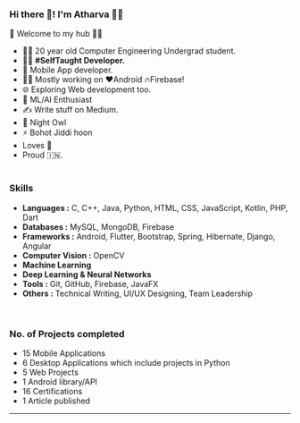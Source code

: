 ### Hi there 👋! I'm Atharva 🙋‍♂️

<!--
**KulkarniAtharva/KulkarniAtharva** is a ✨ _special_ ✨ repository because its `README.md` (this file) appears on your GitHub profile.

🎍 Welcome to my hub 👨‍💻

- 👨‍🎓 20 year old Computer Engineering Undergrad student.
- 🌱 I’m currently learning ...
- 👯 I’m looking to collaborate on ...
- 🤔 I’m looking for help with ...
- 💬 Ask me about ...
- 📫 How to reach me: ...
- 😄 Pronouns: ...
- ⚡ Fun fact: ...
-->

🎍 Welcome to my hub 👨‍💻

- 👨‍🎓 20 year old Computer Engineering Undergrad student.
- 👨‍💻 <B>#SelfTaught Developer.</B>
- 📱 Mobile App developer.
- 👨‍💻 Mostly working on ❤️Android 🔥Firebase!
- 🌐 Exploring Web development too.
- 🤔 ML/AI Enthusiast
- ✍️ Write stuff on Medium. <BR>
- 🦉 Night Owl
- ⚡ Bohot Jiddi hoon
- Loves 🎵 
- Proud 🇮🇳. <BR><BR>
  




 
 ### Skills

  -	**Languages :** C, C++, Java, Python, HTML, CSS, JavaScript, Kotlin, PHP, Dart 
  -	**Databases :** MySQL, MongoDB, Firebase
  -	**Frameworks :** Android, Flutter, Bootstrap, Spring, Hibernate, Django, Angular
  -	**Computer Vision :** OpenCV
  -	**Machine Learning**
  -	**Deep Learning & Neural Networks**
  -	**Tools :** Git, GitHub, Firebase, JavaFX
  -	**Others :** Technical Writing, UI/UX Designing, Team Leadership

<BR>
  
 ### No. of Projects completed
 
 - 15 Mobile Applications
 - 6 Desktop Applications which include projects in Python
 - 5 Web Projects
 - 1 Android library/API
 - 16 Certifications
 - 1 Article published
 
---

<!--

[![Twitter: imthepk](https://img.shields.io/twitter/follow/imthepk?style=social)](https://twitter.com/imthepk)
[![Linkedin: imthepk](https://img.shields.io/badge/-imthepk-blue?style=flat-square&logo=Linkedin&logoColor=white&link=https://www.linkedin.com/in/imthepk/)](https://www.linkedin.com/in/imthepk/)
[![GitHub iampawan](https://img.shields.io/github/followers/iampawan?label=follow&style=social)](https://github.com/iampawan)    -->


<!-- [![website](https://img.shields.io/badge/Portfolio%20Website-kulkarniatharva.github.io-blue)](https://kulkarniatharva.github.io)  -->

<!-- #### 🔗 Know more about me here: [Atharva Kulkarni](https://kulkarniatharva.github.io) -->

